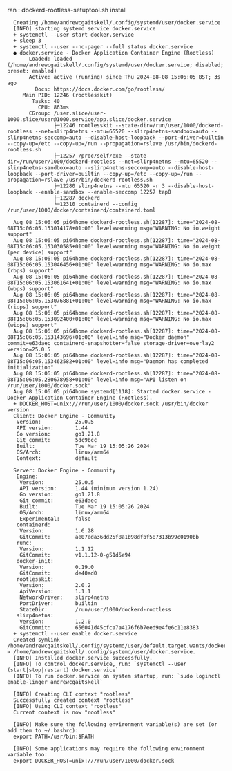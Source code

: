 ran :  dockerd-rootless-setuptool.sh install
      
      
      Creating /home/andrewcgaitskell/.config/systemd/user/docker.service
      [INFO] starting systemd service docker.service
      + systemctl --user start docker.service
      + sleep 3
      + systemctl --user --no-pager --full status docker.service
      ● docker.service - Docker Application Container Engine (Rootless)
           Loaded: loaded (/home/andrewcgaitskell/.config/systemd/user/docker.service; disabled; preset: enabled)
           Active: active (running) since Thu 2024-08-08 15:06:05 BST; 3s ago
             Docs: https://docs.docker.com/go/rootless/
         Main PID: 12246 (rootlesskit)
            Tasks: 40
              CPU: 863ms
           CGroup: /user.slice/user-1000.slice/user@1000.service/app.slice/docker.service
                   ├─12246 rootlesskit --state-dir=/run/user/1000/dockerd-rootless --net=slirp4netns --mtu=65520 --slirp4netns-sandbox=auto --slirp4netns-seccomp=auto --disable-host-loopback --port-driver=builtin --copy-up=/etc --copy-up=/run --propagation=rslave /usr/bin/dockerd-rootless.sh
                   ├─12257 /proc/self/exe --state-dir=/run/user/1000/dockerd-rootless --net=slirp4netns --mtu=65520 --slirp4netns-sandbox=auto --slirp4netns-seccomp=auto --disable-host-loopback --port-driver=builtin --copy-up=/etc --copy-up=/run --propagation=rslave /usr/bin/dockerd-rootless.sh
                   ├─12280 slirp4netns --mtu 65520 -r 3 --disable-host-loopback --enable-sandbox --enable-seccomp 12257 tap0
                   ├─12287 dockerd
                   └─12310 containerd --config /run/user/1000/docker/containerd/containerd.toml
      
      Aug 08 15:06:05 pi64home dockerd-rootless.sh[12287]: time="2024-08-08T15:06:05.153014178+01:00" level=warning msg="WARNING: No io.weight support"
      Aug 08 15:06:05 pi64home dockerd-rootless.sh[12287]: time="2024-08-08T15:06:05.153030585+01:00" level=warning msg="WARNING: No io.weight (per device) support"
      Aug 08 15:06:05 pi64home dockerd-rootless.sh[12287]: time="2024-08-08T15:06:05.153046456+01:00" level=warning msg="WARNING: No io.max (rbps) support"
      Aug 08 15:06:05 pi64home dockerd-rootless.sh[12287]: time="2024-08-08T15:06:05.153061641+01:00" level=warning msg="WARNING: No io.max (wbps) support"
      Aug 08 15:06:05 pi64home dockerd-rootless.sh[12287]: time="2024-08-08T15:06:05.153076881+01:00" level=warning msg="WARNING: No io.max (riops) support"
      Aug 08 15:06:05 pi64home dockerd-rootless.sh[12287]: time="2024-08-08T15:06:05.153092400+01:00" level=warning msg="WARNING: No io.max (wiops) support"
      Aug 08 15:06:05 pi64home dockerd-rootless.sh[12287]: time="2024-08-08T15:06:05.153143696+01:00" level=info msg="Docker daemon" commit=e63daec containerd-snapshotter=false storage-driver=overlay2 version=25.0.5
      Aug 08 15:06:05 pi64home dockerd-rootless.sh[12287]: time="2024-08-08T15:06:05.153462582+01:00" level=info msg="Daemon has completed initialization"
      Aug 08 15:06:05 pi64home dockerd-rootless.sh[12287]: time="2024-08-08T15:06:05.280678958+01:00" level=info msg="API listen on /run/user/1000/docker.sock"
      Aug 08 15:06:05 pi64home systemd[1118]: Started docker.service - Docker Application Container Engine (Rootless).
      + DOCKER_HOST=unix:///run/user/1000/docker.sock /usr/bin/docker version
      Client: Docker Engine - Community
       Version:           25.0.5
       API version:       1.44
       Go version:        go1.21.8
       Git commit:        5dc9bcc
       Built:             Tue Mar 19 15:05:26 2024
       OS/Arch:           linux/arm64
       Context:           default
      
      Server: Docker Engine - Community
       Engine:
        Version:          25.0.5
        API version:      1.44 (minimum version 1.24)
        Go version:       go1.21.8
        Git commit:       e63daec
        Built:            Tue Mar 19 15:05:26 2024
        OS/Arch:          linux/arm64
        Experimental:     false
       containerd:
        Version:          1.6.28
        GitCommit:        ae07eda36dd25f8a1b98dfbf587313b99c0190bb
       runc:
        Version:          1.1.12
        GitCommit:        v1.1.12-0-g51d5e94
       docker-init:
        Version:          0.19.0
        GitCommit:        de40ad0
       rootlesskit:
        Version:          2.0.2
        ApiVersion:       1.1.1
        NetworkDriver:    slirp4netns
        PortDriver:       builtin
        StateDir:         /run/user/1000/dockerd-rootless
       slirp4netns:
        Version:          1.2.0
        GitCommit:        656041d45cfca7a4176f6b7eed9e4fe6c11e8383
      + systemctl --user enable docker.service
      Created symlink /home/andrewcgaitskell/.config/systemd/user/default.target.wants/docker.service → /home/andrewcgaitskell/.config/systemd/user/docker.service.
      [INFO] Installed docker.service successfully.
      [INFO] To control docker.service, run: `systemctl --user (start|stop|restart) docker.service`
      [INFO] To run docker.service on system startup, run: `sudo loginctl enable-linger andrewcgaitskell`
      
      [INFO] Creating CLI context "rootless"
      Successfully created context "rootless"
      [INFO] Using CLI context "rootless"
      Current context is now "rootless"
      
      [INFO] Make sure the following environment variable(s) are set (or add them to ~/.bashrc):
      export PATH=/usr/bin:$PATH
      
      [INFO] Some applications may require the following environment variable too:
      export DOCKER_HOST=unix:///run/user/1000/docker.sock
